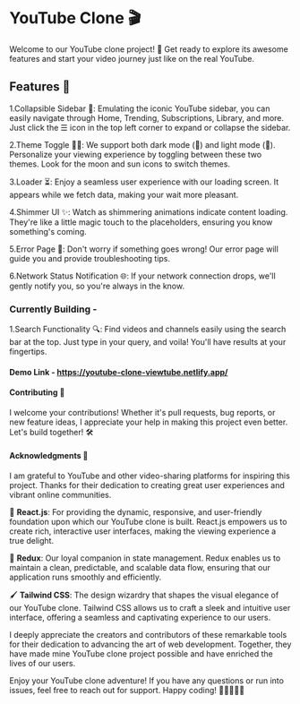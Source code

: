 # YouTube Clone 🎬

Welcome to our YouTube clone project! 🚀 Get ready to explore its awesome features and start your video journey just like on the real YouTube.

## Features 🌟

1.Collapsible Sidebar 📁: Emulating the iconic YouTube sidebar, you can easily navigate through Home, Trending, Subscriptions, Library, and more. Just click the ☰ icon in the top left corner to expand or collapse the sidebar.

2.Theme Toggle 🌙🔆: We support both dark mode (🌙) and light mode (🔆). Personalize your viewing experience by toggling between these two themes. Look for the moon and sun icons to switch themes.

3.Loader ⏳: Enjoy a seamless user experience with our loading screen. It appears while we fetch data, making your wait more pleasant.

4.Shimmer UI ✨: Watch as shimmering animations indicate content loading. They're like a little magic touch to the placeholders, ensuring you know something's coming.

5.Error Page 🚫: Don't worry if something goes wrong! Our error page will guide you and provide troubleshooting tips.

6.Network Status Notification 🌐: If your network connection drops, we'll gently notify you, so you're always in the know.

### Currently Building - 

1.Search Functionality 🔍: Find videos and channels easily using the search bar at the top. Just type in your query, and voila! You'll have results at your fingertips.


#### Demo Link - https://youtube-clone-viewtube.netlify.app/

#### Contributing 🤝

I  welcome your contributions! Whether it's pull requests, bug reports, or new feature ideas, I  appreciate your help in making this project even better. Let's build together! 🛠️


#### Acknowledgments 🙏

I am  grateful to YouTube and other video-sharing platforms for inspiring this project. Thanks for their dedication to creating great user experiences and vibrant online communities.

🚀 **React.js**: For providing the dynamic, responsive, and user-friendly foundation upon which our YouTube clone is built. React.js empowers us to create rich, interactive user interfaces, making the viewing experience a true delight.

🌟 **Redux**: Our loyal companion in state management. Redux enables us to maintain a clean, predictable, and scalable data flow, ensuring that our application runs smoothly and efficiently.

🖌️ **Tailwind CSS**: The design wizardry that shapes the visual elegance of our YouTube clone. Tailwind CSS allows us to craft a sleek and intuitive user interface, offering a seamless and captivating experience to our users.

I  deeply appreciate the creators and contributors of these remarkable tools for their dedication to advancing the art of web development. Together, they have made mine YouTube clone project possible and have enriched the lives of our users.

Enjoy your YouTube clone adventure! If you have any questions or run into issues, feel free to reach out for support. Happy coding! 🎉👩‍💻👨‍💻